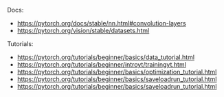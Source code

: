 Docs:

- https://pytorch.org/docs/stable/nn.html#convolution-layers
- https://pytorch.org/vision/stable/datasets.html

Tutorials:

- https://pytorch.org/tutorials/beginner/basics/data_tutorial.html
- https://pytorch.org/tutorials/beginner/introyt/trainingyt.html
- https://pytorch.org/tutorials/beginner/basics/optimization_tutorial.html
- https://pytorch.org/tutorials/beginner/basics/saveloadrun_tutorial.html
- https://pytorch.org/tutorials/beginner/basics/saveloadrun_tutorial.html
